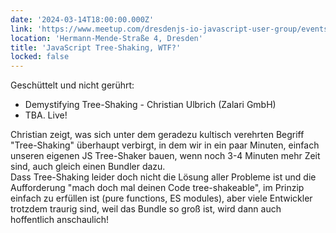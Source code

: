 ```yaml
---
date: '2024-03-14T18:00:00.000Z'
link: 'https://www.meetup.com/dresdenjs-io-javascript-user-group/events/wwdfrqygcfbsb/'
location: 'Hermann-Mende-Straße 4, Dresden'
title: 'JavaScript Tree-Shaking, WTF?'
locked: false
---
```

Geschüttelt und nicht gerührt:

* Demystifying Tree-Shaking - Christian Ulbrich (Zalari GmbH)  
* TBA. Live!

Christian zeigt, was sich unter dem geradezu kultisch verehrten Begriff "Tree-Shaking" überhaupt verbirgt, in dem wir in ein paar Minuten, einfach unseren eigenen JS Tree-Shaker bauen, wenn noch 3-4 Minuten mehr Zeit sind, auch gleich einen Bundler dazu.  
Dass Tree-Shaking leider doch nicht die Lösung aller Probleme ist und die Aufforderung "mach doch mal deinen Code tree-shakeable", im Prinzip einfach zu erfüllen ist (pure functions, ES modules), aber viele Entwickler trotzdem traurig sind, weil das Bundle so groß ist, wird dann auch hoffentlich anschaulich!
